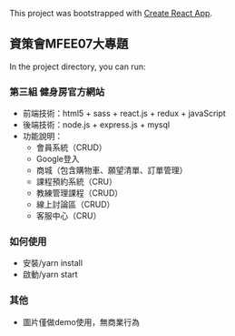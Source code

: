This project was bootstrapped with [Create React App](https://github.com/facebook/create-react-app).

## 資策會MFEE07大專題

In the project directory, you can run:

### 第三組 健身房官方網站

+ 前端技術：html5 + sass + react.js + redux + javaScript
+ 後端技術：node.js + express.js + mysql
+ 功能說明：
  + 會員系統（CRUD）
  + Google登入
  + 商城（包含購物車、願望清單、訂單管理）
  + 課程預約系統（CRU）
  + 教練管理課程（CRUD）
  + 線上討論區（CRUD）
  + 客服中心（CRU）

### 如何使用
+ 安裝/yarn install
+ 啟動/yarn start

### 其他
+ 圖片僅做demo使用，無商業行為

